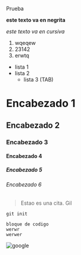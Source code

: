 Prueba


**este texto va en negrita**

*este texto va en cursiva*

1. wqeqew
2. 23142
3. erwtq

* lista 1
* lista 2
  * lista 3 (TAB)

# Encabezado 1
## Encabezado 2
### Encabezado 3
#### Encabezado 4
##### Encabezado 5
###### Encabezado 6

> Estao es una cita. Gil

`git init`

~~~
bloque de codigo
werwr
werwer
~~~

![google](https://www.google.com/url?sa=i&rct=j&q=&esrc=s&source=images&cd=&cad=rja&uact=8&ved=2ahUKEwiFj6bOl9jdAhUBLBoKHeLkAaYQjRx6BAgBEAU&url=https%3A%2F%2Fpay.google.com%2Fabout%2F&psig=AOvVaw2Zfh-i8BTcjbv6Rz1tUN7H&ust=1538034626036329)
